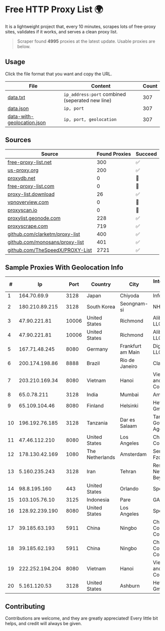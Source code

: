 
# Free HTTP Proxy List 🌍

It is a lightweight project that, every 10 minutes, scrapes lots of free-proxy sites, validates if it works, and serves a clean proxy list.


> Scraper found **4995** proxies at the latest update. Usable proxies are below.

## Usage

Click the file format that you want and copy the URL.


|File|Content|Count|
|----|-------|-----|
|[data.txt](https://raw.githubusercontent.com/themiralay/Proxy-List-World/master/data.txt)|`ip_address:port` combined (seperated new line)|307|
|[data.json](https://raw.githubusercontent.com/themiralay/Proxy-List-World/master/data.json)|`ip, port`|307|
|[data-with-geolocation.json](https://raw.githubusercontent.com/themiralay/Proxy-List-World/master/data-with-geolocation.json)|`ip, port, geolocation`|307|

## Sources

|Source|Found Proxies|Succeed|
|------|-------------|-------|
|[free-proxy-list.net](https://free-proxy-list.net)|300|✅|
|[us-proxy.org](https://www.us-proxy.org)|200|✅|
|[proxydb.net](http://proxydb.net)|0|🚫|
|[free-proxy-list.com](https://free-proxy-list.com/?page=&port=&type%5B%5D=http&type%5B%5D=https&up_time=0&search=Search)|0|🚫|
|[proxy-list.download](https://www.proxy-list.download/HTTP)|26|✅|
|[vpnoverview.com](https://vpnoverview.com/privacy/anonymous-browsing/free-proxy-servers)|0|🚫|
|[proxyscan.io](https://www.proxyscan.io)|0|🚫|
|[proxylist.geonode.com](https://proxylist.geonode.com/api/proxy-list?limit=300&page=1&sort_by=lastChecked&sort_type=desc&protocols=http,https)|228|✅|
|[proxyscrape.com](https://api.proxyscrape.com/v2/?request=displayproxies&protocol=http&timeout=10000&country=all&ssl=all&anonymity=all)|719|✅|
|[github.com/clarketm/proxy-list](https://raw.githubusercontent.com/clarketm/proxy-list/master/proxy-list-raw.txt)|400|✅|
|[github.com/monosans/proxy-list](https://raw.githubusercontent.com/monosans/proxy-list/main/proxies/http.txt)|401|✅|
|[github.com/TheSpeedX/PROXY-List](https://raw.githubusercontent.com/TheSpeedX/PROXY-List/master/http.txt)|2721|✅|


## Sample Proxies With Geolocation Info

|#|Ip|Port|Country|City|Internet Service Provider|
|-|--|----|-------|----|-------------------------|
|1|164.70.69.9|3128|Japan|Chiyoda|InfoSphere|
|2|180.210.89.215|3128|South Korea|Seongnam-si|NHNCLOUD|
|3|47.90.221.81|10006|United States|Richmond|Alibaba.com LLC|
|4|47.90.221.81|10006|United States|Richmond|Alibaba.com LLC|
|5|167.71.48.245|8080|Germany|Frankfurt am Main|DigitalOcean, LLC|
|6|200.174.198.86|8888|Brazil|Rio de Janeiro|Claro S.A|
|7|203.210.169.34|8080|Vietnam|Hanoi|VietNam Post and Telecom Corporation|
|8|65.0.78.211|3128|India|Mumbai|Amazon.com|
|9|65.109.104.46|8080|Finland|Helsinki|Hetzner Online GmbH|
|10|196.192.76.185|3128|Tanzania|Dar es Salaam|Tanzania e-Government Agency|
|11|47.46.112.210|8080|United States|Los Angeles|Charter Communications|
|12|178.130.42.169|1080|The Netherlands|Amsterdam|Servers Tech Fzco|
|13|5.160.235.243|3128|Iran|Tehran|Respina Networks & Beyond PJSC|
|14|98.8.195.160|443|United States|Orlando|Spectrum|
|15|103.105.76.10|3125|Indonesia|Pare|GARUDA|
|16|128.92.239.190|8080|United States|Los Angeles|Spectrum|
|17|39.185.63.193|5911|China|Ningbo|China Mobile Communications Corporation|
|18|39.185.62.193|5911|China|Ningbo|China Mobile Communications Corporation|
|19|222.252.194.204|8080|Vietnam|Hanoi|VietNam Post and Telecom Corporation|
|20|5.161.120.53|3128|United States|Ashburn|Hetzner Online GmbH|



## Contributing

Contributions are welcome, and they are greatly appreciated! Every
little bit helps, and credit will always be given.

